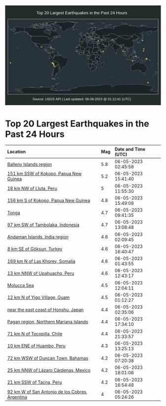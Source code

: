 ![Map](./map.png)

# Top 20 Largest Earthquakes in the Past 24 Hours

| Location | Mag | Date and Time (UTC) |
|:---|:---|:---|
| [Balleny Islands region](https://earthquake.usgs.gov/earthquakes/eventpage/us7000k6bx) | 5.8 | 06-05-2023 02:45:58 |
| [151 km SSW of Kokopo, Papua New Guinea](https://earthquake.usgs.gov/earthquakes/eventpage/us7000k6fw) | 5.2 | 06-05-2023 15:41:40 |
| [18 km NW of Lluta, Peru](https://earthquake.usgs.gov/earthquakes/eventpage/us7000k6du) | 5 | 06-05-2023 11:55:30 |
| [156 km S of Kokopo, Papua New Guinea](https://earthquake.usgs.gov/earthquakes/eventpage/us7000k6fx) | 4.8 | 06-05-2023 15:49:08 |
| [Tonga](https://earthquake.usgs.gov/earthquakes/eventpage/us7000k6df) | 4.7 | 06-05-2023 09:41:35 |
| [97 km SW of Tambolaka, Indonesia](https://earthquake.usgs.gov/earthquakes/eventpage/us7000k6eg) | 4.7 | 06-05-2023 13:08:48 |
| [Andaman Islands, India region](https://earthquake.usgs.gov/earthquakes/eventpage/us7000k6bt) | 4.6 | 06-05-2023 02:09:45 |
| [8 km SE of Göksun, Turkey](https://earthquake.usgs.gov/earthquakes/eventpage/us7000k6ge) | 4.6 | 06-05-2023 16:40:47 |
| [169 km N of Las Khorey, Somalia](https://earthquake.usgs.gov/earthquakes/eventpage/us7000k6bp) | 4.6 | 06-05-2023 01:43:55 |
| [13 km NNW of Upahuacho, Peru](https://earthquake.usgs.gov/earthquakes/eventpage/us7000k6e9) | 4.6 | 06-05-2023 12:43:17 |
| [Molucca Sea](https://earthquake.usgs.gov/earthquakes/eventpage/us7000k6dz) | 4.5 | 06-05-2023 12:04:11 |
| [12 km N of Yigo Village, Guam](https://earthquake.usgs.gov/earthquakes/eventpage/us7000k6bk) | 4.5 | 06-05-2023 01:12:27 |
| [near the east coast of Honshu, Japan](https://earthquake.usgs.gov/earthquakes/eventpage/us7000k6bw) | 4.4 | 06-05-2023 02:35:06 |
| [Pagan region, Northern Mariana Islands](https://earthquake.usgs.gov/earthquakes/eventpage/us7000k6gp) | 4.4 | 06-05-2023 17:34:10 |
| [71 km N of Tocopilla, Chile](https://earthquake.usgs.gov/earthquakes/eventpage/us7000k6ip) | 4.4 | 06-05-2023 21:33:57 |
| [10 km ENE of Huambo, Peru](https://earthquake.usgs.gov/earthquakes/eventpage/us7000k6ek) | 4.3 | 06-05-2023 13:25:13 |
| [72 km WSW of Duncan Town, Bahamas](https://earthquake.usgs.gov/earthquakes/eventpage/us7000k6d4) | 4.2 | 06-05-2023 07:20:38 |
| [25 km NNW of Lázaro Cárdenas, Mexico](https://earthquake.usgs.gov/earthquakes/eventpage/us7000k6gw) | 4.2 | 06-05-2023 18:01:06 |
| [21 km SSW of Tacna, Peru](https://earthquake.usgs.gov/earthquakes/eventpage/us7000k6gk) | 4.2 | 06-05-2023 16:54:48 |
| [92 km W of San Antonio de los Cobres, Argentina](https://earthquake.usgs.gov/earthquakes/eventpage/us7000k6ck) | 4 | 06-05-2023 05:24:26 |
